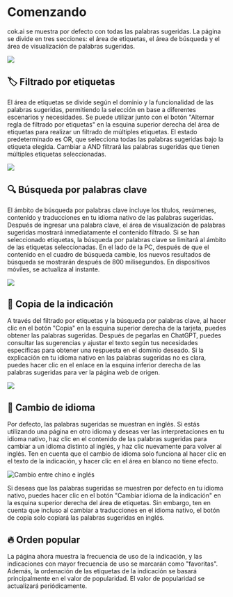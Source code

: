 # Comenzando

cok.ai se muestra por defecto con todas las palabras sugeridas. La página se divide en tres secciones: el área de etiquetas, el área de búsqueda y el área de visualización de palabras sugeridas.

![](https://img.newzone.top/2023-06-05-20-44-19.png?imageMogr2/format/webp)

## 🏷︎ Filtrado por etiquetas

El área de etiquetas se divide según el dominio y la funcionalidad de las palabras sugeridas, permitiendo la selección en base a diferentes escenarios y necesidades. Se puede utilizar junto con el botón "Alternar regla de filtrado por etiquetas" en la esquina superior derecha del área de etiquetas para realizar un filtrado de múltiples etiquetas. El estado predeterminado es OR, que selecciona todas las palabras sugeridas bajo la etiqueta elegida. Cambiar a AND filtrará las palabras sugeridas que tienen múltiples etiquetas seleccionadas.

![](https://img.newzone.top/2023-06-05-20-50-19.png?imageMogr2/format/webp)

## 🔍 Búsqueda por palabras clave

El ámbito de búsqueda por palabras clave incluye los títulos, resúmenes, contenido y traducciones en tu idioma nativo de las palabras sugeridas. Después de ingresar una palabra clave, el área de visualización de palabras sugeridas mostrará inmediatamente el contenido filtrado. Si se han seleccionado etiquetas, la búsqueda por palabras clave se limitará al ámbito de las etiquetas seleccionadas. En el lado de la PC, después de que el contenido en el cuadro de búsqueda cambie, los nuevos resultados de búsqueda se mostrarán después de 800 milisegundos. En dispositivos móviles, se actualiza al instante.

![](https://img.newzone.top/2023-06-05-20-58-07.png?imageMogr2/format/webp)

## 🔬 Copia de la indicación

A través del filtrado por etiquetas y la búsqueda por palabras clave, al hacer clic en el botón "Copia" en la esquina superior derecha de la tarjeta, puedes obtener las palabras sugeridas. Después de pegarlas en ChatGPT, puedes consultar las sugerencias y ajustar el texto según tus necesidades específicas para obtener una respuesta en el dominio deseado. Si la explicación en tu idioma nativo en las palabras sugeridas no es clara, puedes hacer clic en el enlace en la esquina inferior derecha de las palabras sugeridas para ver la página web de origen.

![](https://img.newzone.top/2023-06-11-17-14-07.png?imageMogr2/format/webp)

## 💬 Cambio de idioma

Por defecto, las palabras sugeridas se muestran en inglés. Si estás utilizando una página en otro idioma y deseas ver las interpretaciones en tu idioma nativo, haz clic en el contenido de las palabras sugeridas para cambiar a un idioma distinto al inglés, y haz clic nuevamente para volver al inglés. Ten en cuenta que el cambio de idioma solo funciona al hacer clic en el texto de la indicación, y hacer clic en el área en blanco no tiene efecto.

![Cambio entre chino e inglés](http://img.newzone.top/chatgptshortcut_encn.gif)

Si deseas que las palabras sugeridas se muestren por defecto en tu idioma nativo, puedes hacer clic en el botón "Cambiar idioma de la indicación" en la esquina superior derecha del área de etiquetas. Sin embargo, ten en cuenta que incluso al cambiar a traducciones en el idioma nativo, el botón de copia solo copiará las palabras sugeridas en inglés.

## 🔥 Orden popular

La página ahora muestra la frecuencia de uso de la indicación, y las indicaciones con mayor frecuencia de uso se marcarán como "favoritas". Además, la ordenación de las etiquetas de la indicación se basará principalmente en el valor de popularidad. El valor de popularidad se actualizará periódicamente.
